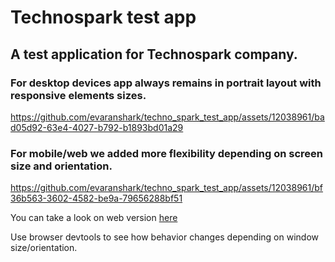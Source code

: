 # Technospark test app

## A test application for Technospark company.

### For desktop devices app always remains in portrait layout with responsive elements sizes.

https://github.com/evaranshark/techno_spark_test_app/assets/12038961/bad05d92-63e4-4027-b792-b1893bd01a29

### For mobile/web we added more flexibility depending on screen size and orientation.

https://github.com/evaranshark/techno_spark_test_app/assets/12038961/bf36b563-3602-4582-be9a-79656288bf51

You can take a look on web version [here](https://evaranshark.github.io/technospark_app)

Use browser devtools to see how behavior changes depending on window size/orientation.